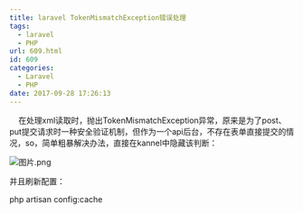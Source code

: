 ```yaml
---
title: laravel TokenMismatchException错误处理
tags:
  - laravel
  - PHP
url: 609.html
id: 609
categories:
  - Laravel
  - PHP
date: 2017-09-28 17:26:13
---
```


    在处理xml读取时，抛出TokenMismatchException异常，原来是为了post、put提交请求时一种安全验证机制，但作为一个api后台，不存在表单直接提交的情况，so，简单粗暴解决办法，直接在kannel中隐藏该判断：

![图片.png](/ueditor/php/upload/image/20170928/1506590712688269.png "1506590712688269.png")

并且刷新配置：

php artisan config:cache